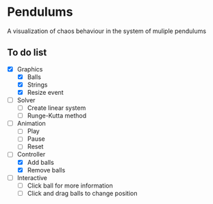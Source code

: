 # Pendulums

A visualization of chaos behaviour in the system of muliple pendulums

## To do list

- [x] Graphics
  - [x] Balls
  - [x] Strings
  - [x] Resize event
- [ ] Solver
  - [ ] Create linear system
  - [ ] Runge-Kutta method
- [ ] Animation
  - [ ] Play
  - [ ] Pause
  - [ ] Reset
- [ ] Controller
  - [x] Add balls
  - [x] Remove balls
- [ ] Interactive
  - [ ] Click ball for more information
  - [ ] Click and drag balls to change position
